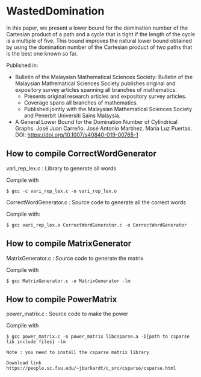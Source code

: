 # WastedDomination

In this paper, we present a lower bound for the domination number of the Cartesian product of a path and a cycle that is tight if the length of the cycle is a multiple of five. This bound improves the natural lower bound obtained by using the domination number of the Cartesian product of two paths that is the best one known so far.

Published in:

- Bulletin of the Malaysian Mathematical Sciences Society: Bulletin of the Malaysian Mathematical Sciences Society publishes original and expository survey articles spanning all branches of mathematics.
    + Presents original research articles and expository survey articles.
    + Coverage spans all branches of mathematics.
    + Published jointly with the Malaysian Mathematical Sciences Society and Penerbit Universiti Sains Malaysia.
- A General Lower Bound for the Domination Number of Cylindrical Graphs. José Juan Carreño. José Antonio Martínez. María Luz Puertas. DOI: https://doi.org/10.1007/s40840-019-00765-1

## How to compile CorrectWordGenerator

 vari_rep_lex.c : Library to generate all words

 Compile with 

	$ gcc -c vari_rep_lex.c -o vari_rep_lex.o

 CorrectWordGenerator.c : Source code to generate all the correct words

 Compile with:

	$ gcc vari_rep_lex.o CorrectWordGenerator.c -o CorrectWordGenerator

## How to compile MatrixGenerator

MatrixGenerator.c : Source code to generate the matrix

Compile with
	
	$ gcc MatrixGenerator.c -o MatrixGenerator -lm

## How to compile PowerMatrix 

power_matrix.c : Source code to make the power

Compile with 

	$ gcc power_matrix.c -o power_matrix libcsparse.a -I{path to csparse lib include files} -lm

	Note : you need to install the csparse matrix library
       
	Download link https://people.sc.fsu.edu/~jburkardt/c_src/csparse/csparse.html

